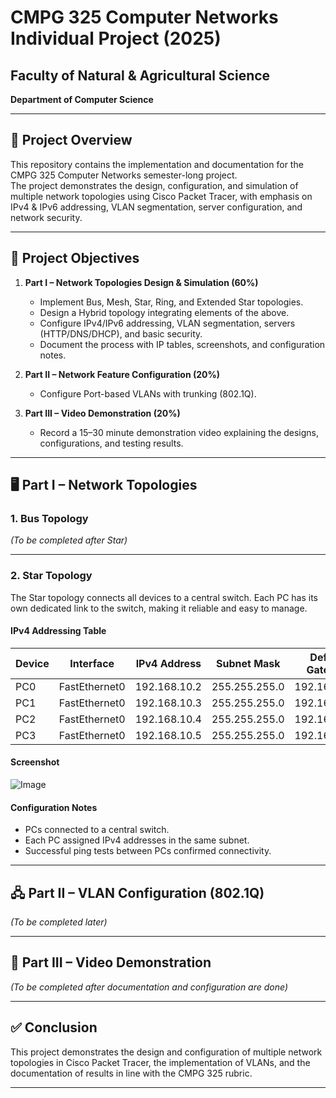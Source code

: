 # CMPG 325 Computer Networks Individual Project (2025)

## Faculty of Natural & Agricultural Science
**Department of Computer Science**

---

## 📌 Project Overview
This repository contains the implementation and documentation for the CMPG 325 Computer Networks semester-long project.  
The project demonstrates the design, configuration, and simulation of multiple network topologies using Cisco Packet Tracer, with emphasis on IPv4 & IPv6 addressing, VLAN segmentation, server configuration, and network security.

---

## 🎯 Project Objectives
1. **Part I – Network Topologies Design & Simulation (60%)**  
   - Implement Bus, Mesh, Star, Ring, and Extended Star topologies.  
   - Design a Hybrid topology integrating elements of the above.  
   - Configure IPv4/IPv6 addressing, VLAN segmentation, servers (HTTP/DNS/DHCP), and basic security.  
   - Document the process with IP tables, screenshots, and configuration notes.  

2. **Part II – Network Feature Configuration (20%)**  
   - Configure Port-based VLANs with trunking (802.1Q).  

3. **Part III – Video Demonstration (20%)**  
   - Record a 15–30 minute demonstration video explaining the designs, configurations, and testing results.  

---

## 🖥 Part I – Network Topologies

### 1. Bus Topology
*(To be completed after Star)*

---

### 2. Star Topology
The Star topology connects all devices to a central switch. Each PC has its own dedicated link to the switch, making it reliable and easy to manage.

#### IPv4 Addressing Table
| Device | Interface | IPv4 Address  | Subnet Mask     | Default Gateway |
|--------|-----------|---------------|-----------------|----------------|
| PC0    | FastEthernet0 | 192.168.10.2 | 255.255.255.0 | 192.168.10.1 |
| PC1    | FastEthernet0 | 192.168.10.3 | 255.255.255.0 | 192.168.10.1 |
| PC2    | FastEthernet0 | 192.168.10.4 | 255.255.255.0 | 192.168.10.1 |
| PC3    | FastEthernet0 | 192.168.10.5 | 255.255.255.0 | 192.168.10.1 |

#### Screenshot
![Image](https://github.com/user-attachments/assets/e3286b08-6bfd-45c0-a73a-7f6984c55018)



#### Configuration Notes
- PCs connected to a central switch.  
- Each PC assigned IPv4 addresses in the same subnet.  
- Successful ping tests between PCs confirmed connectivity.

---

## 🖧 Part II – VLAN Configuration (802.1Q)
*(To be completed later)*

---

## 🎥 Part III – Video Demonstration
*(To be completed after documentation and configuration are done)*

---

## ✅ Conclusion
This project demonstrates the design and configuration of multiple network topologies in Cisco Packet Tracer, the implementation of VLANs, and the documentation of results in line with the CMPG 325 rubric.

---

